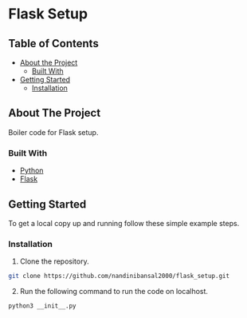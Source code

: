 # Flask Setup

<!-- TABLE OF CONTENTS -->
## Table of Contents

* [About the Project](#about-the-project)
  * [Built With](#built-with)
* [Getting Started](#getting-started)
  * [Installation](#installation)



<!-- ABOUT THE PROJECT -->
## About The Project
Boiler code for Flask setup.

### Built With

* [Python](https://www.python.org/)
* [Flask](https://flask.palletsprojects.com/en/1.1.x/)



<!-- GETTING STARTED -->
## Getting Started

To get a local copy up and running follow these simple example steps.


### Installation

1. Clone the repository.
```sh
git clone https://github.com/nandinibansal2000/flask_setup.git
```
2.  Run the following command to run the code on localhost.
```sh
python3 __init__.py
```




